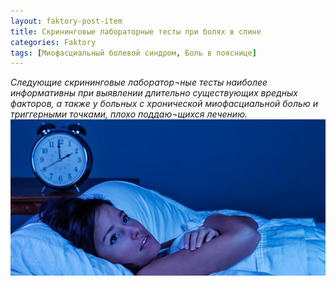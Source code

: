 ```yaml
---
layout: faktory-post-item
title: Скрининговые лабораторные тесты при болях в спине
categories: Faktory
tags: [Миофасциальный болевой синдром, Боль в пояснице]
---
```


*Следующие скрининговые лаборатор¬ные тесты наиболее информативны при выявлении длительно существующих вредных факторов, а также у больных с хронической миофасциальной болью и триггерными точками, плохо поддаю¬щихся лечению.*
![факторы](/images/factory/other/son.jpg)



